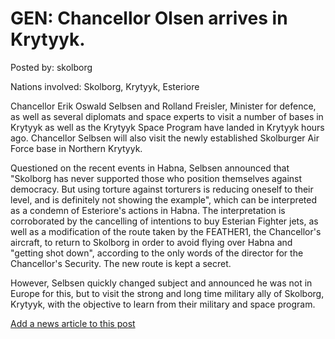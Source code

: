 # GEN: Chancellor Olsen arrives in Krytyyk. 

Posted by: skolborg

Nations involved: Skolborg, Krytyyk, Esteriore

Chancellor Erik Oswald Selbsen and Rolland Freisler, Minister for defence, as well as several diplomats and space experts to visit a number of bases in Krytyyk as well as the Krytyyk Space Program have landed in Krytyyk hours ago. Chancellor Selbsen will also visit the newly established Skolburger Air Force base in Northern Krytyyk. 

Questioned on the recent events in Habna, Selbsen announced that "Skolborg has never supported those who position themselves against democracy. But using torture against torturers is reducing oneself to their level, and is definitely not showing the example", which can be interpreted as a condemn of Esteriore's actions in Habna. The interpretation is corroborated by the cancelling of intentions to buy Esterian Fighter jets, as well as a modification of the route taken by the FEATHER1, the Chancellor's aircraft, to return to Skolborg in order to avoid flying over Habna and "getting shot down", according to the only words of the director for the Chancellor's Security. The new route is kept a secret. 

However, Selbsen quickly changed subject and announced he was not in Europe for this, but to visit the strong and long time military ally of Skolborg, Krytyyk, with the objective to learn from their military and space program.

[Add a news article to this post](http://solborg.xyz/rp/admin.php?event=2016-11-15_chancellor-olsen-arrives-in-krytyyk.--skolborg)

